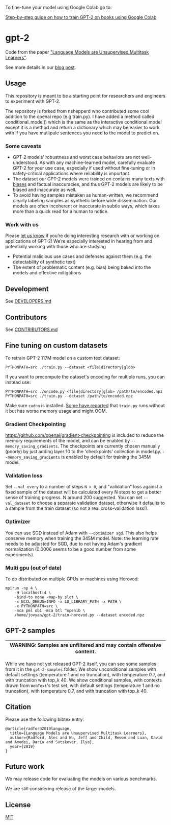 
To fine-tune your model using Google Colab go to: 

[Step-by-step guide on how to train GPT-2 on books using Google Colab](https://towardsdatascience.com/step-by-step-guide-on-how-to-train-gpt-2-on-books-using-google-colab-b3c6fa15fef0?source=friends_link&sk=c97525bd641aea4b844874e4d445ba83)

# gpt-2

Code from the paper ["Language Models are Unsupervised Multitask Learners"](https://d4mucfpksywv.cloudfront.net/better-language-models/language-models.pdf).

See more details in our [blog post](https://blog.openai.com/better-language-models/).

## Usage

This repository is meant to be a starting point for researchers and engineers to experiment with GPT-2.

The repository is forked from nshepperd who contributed some cool addition to the openai repo (e.g train.py). I have added a method called conditional_model() which is the same as the interactive conditional model except it is a method and return a dictionary which may be easier to work with if you have mutlipule sentences you need to the model to predict on. 

### Some caveats

- GPT-2 models' robustness and worst case behaviors are not well-understood.  As with any machine-learned model, carefully evaluate GPT-2 for your use case, especially if used without fine-tuning or in safety-critical applications where reliability is important.
- The dataset our GPT-2 models were trained on contains many texts with [biases](https://twitter.com/TomerUllman/status/1101485289720242177) and factual inaccuracies, and thus GPT-2 models are likely to be biased and inaccurate as well.
- To avoid having samples mistaken as human-written, we recommend clearly labeling samples as synthetic before wide dissemination.  Our models are often incoherent or inaccurate in subtle ways, which takes more than a quick read for a human to notice.

### Work with us

Please [let us know](mailto:languagequestions@openai.com) if you’re doing interesting research with or working on applications of GPT-2!  We’re especially interested in hearing from and potentially working with those who are studying
- Potential malicious use cases and defenses against them (e.g. the detectability of synthetic text)
- The extent of problematic content (e.g. bias) being baked into the models and effective mitigations

## Development

See [DEVELOPERS.md](./DEVELOPERS.md)

## Contributors

See [CONTRIBUTORS.md](./CONTRIBUTORS.md)

## Fine tuning on custom datasets

To retrain GPT-2 117M model on a custom text dataset:

```
PYTHONPATH=src ./train.py --dataset <file|directory|glob>
```

If you want to precompute the dataset's encoding for multiple runs, you can instead use:

```
PYTHONPATH=src ./encode.py <file|directory|glob> /path/to/encoded.npz
PYTHONPATH=src ./train.py --dataset /path/to/encoded.npz
```

Make sure `cudnn` is installed. [Some have reported](https://github.com/nshepperd/gpt-2/issues/8) that `train.py` runs without it but has worse memory usage and might OOM.

### Gradient Checkpointing

https://github.com/openai/gradient-checkpointing is included to reduce the memory requirements of the model, and can be enabled by `--memory_saving_gradients`. The checkpoints are currently chosen manually (poorly) by just adding layer 10 to the 'checkpoints' collection in model.py. `--memory_saving_gradients` is enabled by default for training the 345M model.

### Validation loss

Set `--val_every` to a number of steps `N > 0`, and "validation" loss against a fixed sample of the dataset will be calculated every N steps to get a better sense of training progress. N around 200 suggested. You can set `--val_dataset` to choose a separate validation dataset, otherwise it defaults to a sample from the train dataset (so not a real cross-validation loss!).

### Optimizer

You can use SGD instead of Adam with `--optimizer sgd`. This also helps conserve memory when training the 345M model. Note: the learning rate needs to be adjusted for SGD, due to not having Adam's gradient normalization (0.0006 seems to be a good number from some experiments).

### Multi gpu (out of date)

To do distributed on multiple GPUs or machines using Horovod:

```
mpirun -np 4 \
    -H localhost:4 \
    -bind-to none -map-by slot \
    -x NCCL_DEBUG=INFO -x LD_LIBRARY_PATH -x PATH \
    -x PYTHONPATH=src \
    -mca pml ob1 -mca btl ^openib \
    /home/jovyan/gpt-2/train-horovod.py --dataset encoded.npz
```

## GPT-2 samples

| WARNING: Samples are unfiltered and may contain offensive content. |
| --- |

While we have not yet released GPT-2 itself, you can see some samples from it in the `gpt-2-samples` folder.
We show unconditional samples with default settings (temperature 1 and no truncation), with temperature 0.7, and with truncation with top_k 40.
We show conditional samples, with contexts drawn from `WebText`'s test set, with default settings (temperature 1 and no truncation), with temperature 0.7, and with truncation with top_k 40.

## Citation

Please use the following bibtex entry:
```
@article{radford2019language,
  title={Language Models are Unsupervised Multitask Learners},
  author={Radford, Alec and Wu, Jeff and Child, Rewon and Luan, David and Amodei, Dario and Sutskever, Ilya},
  year={2019}
}
```

## Future work

We may release code for evaluating the models on various benchmarks.

We are still considering release of the larger models.

## License

[MIT](LICENSE)
